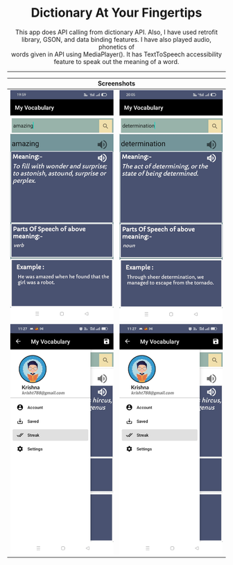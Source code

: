 #           <h1 align="center"> Dictionary At Your Fingertips</h1>
<p align="center">This app does API calling from dictionary API. Also, I have used retrofit <br>
library, GSON, and data binding features. I have also played audio, phonetics of<br>
words given in API using MediaPlayer(). It has TextToSpeech accessibility <br>
feature to speak out the meaning of a word.<br></p>
<hr size="5" noshade="">


<table align="center">
    <thead>
        <tr>
          <th colspan="2"><b>Screenshots</b></th>
        </tr>
    </thead>
    <tbody >
        <tr>
            <td><img src="imageOne.jpeg" width="300" ></td>
            <td><img src="imageTwo.jpeg" width="300"></td>
        </tr>
        <tr>
            <td><img src="WhatsApp Image 2023-07-10 at 11.28.29 (1).jpeg" width=300"></td>
            <td><img src="WhatsApp Image 2023-07-10 at 11.28.29 (1).jpeg" width=300"></td>
        </tr>
    </tbody>
</table>

